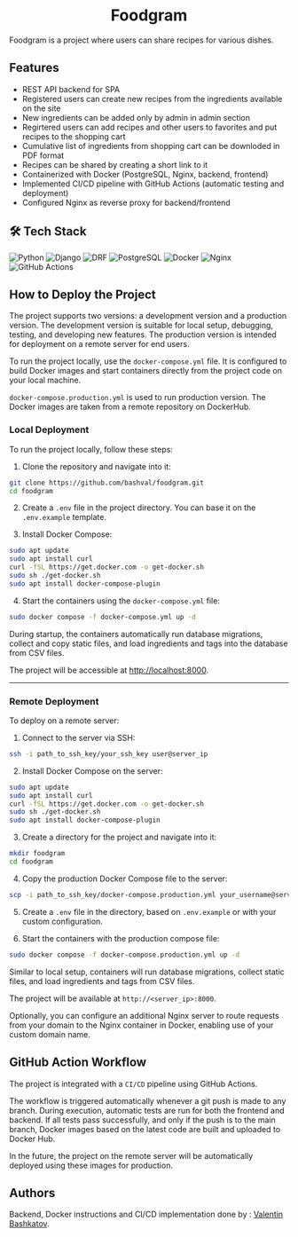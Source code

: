 <h1 align="center"> 
Foodgram
</h1>

Foodgram is a project where users can share recipes for various dishes.

## Features
- REST API backend for SPA
- Registered users can create new recipes from the ingredients available on the site
- New ingredients can be added only by admin in admin section
- Regirtered users can add recipes and other users to favorites and put recipes to the shopping cart
- Cumulative list of ingredients from shopping cart can be downloded in PDF format
- Recipes can be shared by creating a short link to it
- Containerized with Docker (PostgreSQL, Nginx, backend, frontend)
- Implemented CI/CD pipeline with GitHub Actions (automatic testing and deployment)
- Configured Nginx as reverse proxy for backend/frontend

## 🛠️ Tech Stack

![Python](https://img.shields.io/badge/Python_3.x-3776AB?logo=python&logoColor=yellow)
![Django](https://img.shields.io/badge/Django-092E20?logo=django&logoColor=white)
![DRF](https://img.shields.io/badge/DRF%20(Django%20REST)-8C1D40?logo=django&logoColor=white)
![PostgreSQL](https://img.shields.io/badge/-PostgreSQL-4169E1?logo=postgresql&logoColor=white)
![Docker](https://img.shields.io/badge/Docker-2496ED?style=flat&logo=docker&logoColor=white)
![Nginx](https://img.shields.io/badge/Nginx-009639?style=flat&logo=nginx&logoColor=white)
![GitHub Actions](https://img.shields.io/badge/GitHub_Actions-2088FF?style=flat&logo=githubactions&logoColor=white)

## How to Deploy the Project

The project supports two versions: a development version and a production version. The development version is suitable for local setup, debugging, testing, and developing new features. The production version is intended for deployment on a remote server for end users.

To run the project locally, use the `docker-compose.yml` file. It is configured to build Docker images and start containers directly from the project code on your local machine. 

`docker-compose.production.yml` is used to run production version. The Docker images are taken from a remote repository on DockerHub.

### Local Deployment

To run the project locally, follow these steps:

1. Clone the repository and navigate into it:

```bash
git clone https://github.com/bashval/foodgram.git
cd foodgram
```

2. Create a `.env` file in the project directory. You can base it on the `.env.example` template.

3. Install Docker Compose:

```bash
sudo apt update
sudo apt install curl
curl -fSL https://get.docker.com -o get-docker.sh
sudo sh ./get-docker.sh
sudo apt install docker-compose-plugin
```

4. Start the containers using the `docker-compose.yml` file:

```bash
sudo docker compose -f docker-compose.yml up -d
```

During startup, the containers automatically run database migrations, collect and copy static files, and load ingredients and tags into the database from CSV files.

The project will be accessible at [http://localhost:8000](http://localhost:8000).

---

### Remote Deployment

To deploy on a remote server:

1. Connect to the server via SSH:

```bash
ssh -i path_to_ssh_key/your_ssh_key user@server_ip
```

2. Install Docker Compose on the server:

```bash
sudo apt update
sudo apt install curl
curl -fSL https://get.docker.com -o get-docker.sh
sudo sh ./get-docker.sh
sudo apt install docker-compose-plugin
```

3. Create a directory for the project and navigate into it:

```bash
mkdir foodgram
cd foodgram
```

4. Copy the production Docker Compose file to the server:

```bash
scp -i path_to_ssh_key/docker-compose.production.yml your_username@server_ip:/home/your_username/foodgram/docker-compose.production.yml
```

5. Create a `.env` file in the directory, based on `.env.example` or with your custom configuration.

6. Start the containers with the production compose file:

```bash
sudo docker compose -f docker-compose.production.yml up -d
```

Similar to local setup, containers will run database migrations, collect static files, and load ingredients and tags from CSV files.

The project will be available at `http://<server_ip>:8000`.

Optionally, you can configure an additional Nginx server to route requests from your domain to the Nginx container in Docker, enabling use of your custom domain name.

## GitHub Action Workflow

 The project is integrated with a `CI/CD` pipeline using GitHub Actions.
 <!-- Server not available at the moment. Uncomment when it will be available...
 [![Main Foodgram Workflow](https://github.com/bashval/cookbook/actions/workflows/main.yml/badge.svg)](https://github.com/bashval/cookbook/actions/workflows/main.yml) -->

The workflow is triggered automatically whenever a git push is made to any branch. During execution, automatic tests are run for both the frontend and backend. If all tests pass successfully, and only if the push is to the main branch, Docker images based on the latest code are built and uploaded to Docker Hub. 

In the future, the project on the remote server will be automatically deployed using these images for production. 

## Authors

Backend, Docker instructions and CI/CD implementation done by : [Valentin Bashkatov](https://github.com/bashval).

